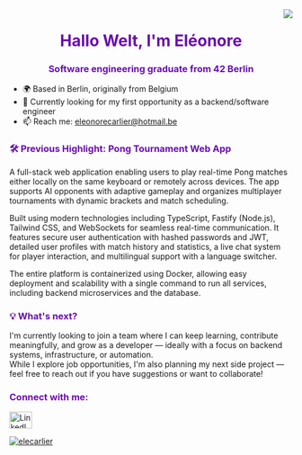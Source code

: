 
<img align="right" src="https://visitor-badge.laobi.icu/badge?page_id=elecarlier.elecarlier&left_color=%236a0dad&right_color=%236a0dad" />

<h1 align="center" style="color:#6a0dad;">Hallo Welt, I'm Eléonore</h1>
<h3 align="center" style="color:#6a0dad;"> Software engineering graduate from 42 Berlin</h3>

- 🌍 Based in Berlin, originally from Belgium
- 💼 Currently looking for my first opportunity as a backend/software engineer
- 📫 Reach me: eleonorecarlier@hotmail.be

<h3 align="left" style="color:#6a0dad;">🛠️ Previous Highlight: Pong Tournament Web App</h3>
<p>
A full-stack web application enabling users to play real-time Pong matches either locally on the same keyboard or remotely across devices. The app supports AI opponents with adaptive gameplay and organizes multiplayer tournaments with dynamic brackets and match scheduling.

Built using modern technologies including TypeScript, Fastify (Node.js), Tailwind CSS, and WebSockets for seamless real-time communication. It features secure user authentication with hashed passwords and JWT, detailed user profiles with match history and statistics, a live chat system for player interaction, and multilingual support with a language switcher.

The entire platform is containerized using Docker, allowing easy deployment and scalability with a single command to run all services, including backend microservices and the database.

</p>


<!-- What's next -->
<h3 align="left" style="color:#6a0dad;">💡 What's next?</h3>
<p>
I'm currently looking to join a team where I can keep learning, contribute meaningfully, and grow as a developer — ideally with a focus on backend systems, infrastructure, or automation.<br>
While I explore job opportunities, I'm also planning my next side project — feel free to reach out if you have suggestions or want to collaborate!
</p>

<!-- Connexions -->
<h3 align="left" style="color:#6a0dad;">Connect with me:</h3>
<p align="left">
  <a href="https://linkedin.com/in/%c3%a9l%c3%a9onore-carlier-53b90b308/" target="blank">
    <img align="center" src="https://raw.githubusercontent.com/rahuldkjain/github-profile-readme-generator/master/src/images/icons/Social/linked-in-alt.svg" alt="LinkedIn" height="30" width="40" />
  </a>
</p>

<!-- Statistiques GitHub -->
[<p><img align="center" src="https://github-readme-stats.vercel.app/api/top-langs?username=elecarlier&show_icons=true&locale=en&layout=compact&theme=dracula" alt="elecarlier" /></p>
](https://github-readme-stats.vercel.app/api/top-langs?username=elecarlier&show_icons=true&locale=en&layout=compact&theme=dracula&cache_seconds=0
)
